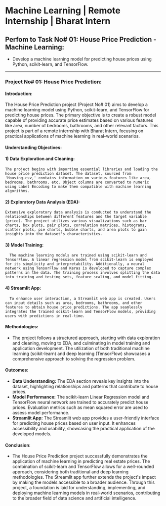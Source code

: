 # Machine Learning | Remote Internship | Bharat Intern

## Perfom to Task No# 01: House Price Prediction - Machine Learning:
  - Develop a machine learning model for predicting house prices using Python, scikit-learn, and TensorFlow.
    
---

### **Project No# 01: House Price Prediction:**

#### **Introduction:**
  The House Price Prediction project (Project No# 01) aims to develop a machine learning model using Python, scikit-learn, and TensorFlow for predicting house prices. The primary objective is to create a robust model capable of providing accurate price estimates based on various features like area, number of bedrooms, bathrooms, and other relevant factors. This project is part of a remote internship with Bharat Intern, focusing on practical applications of machine learning in real-world scenarios.

#### Understanding Objectives:

   #### 1) **Data Exploration and Cleaning:**
    The project begins with importing essential libraries and loading the house price prediction dataset. The dataset, sourced from 'Housing.csv,' contains information on various features like area, bedrooms, bathrooms, etc. Object columns are converted to numeric using Label Encoding to make them compatible with machine learning algorithms.

  #### 2) **Exploratory Data Analysis (EDA):**
    Extensive exploratory data analysis is conducted to understand the relationships between different features and the target variable (price). The project utilizes various visualizations such as bar charts, box plots, pair plots, correlation matrices, histograms, scatter plots, pie charts, bubble charts, and area plots to gain insights into the dataset's characteristics.

  #### 3) **Model Training:**
      The machine learning models are trained using scikit-learn and TensorFlow. A linear regression model from scikit-learn is employed for its simplicity and interpretability. Additionally, a neural network using TensorFlow and Keras is developed to capture complex patterns in the data. The training process involves splitting the data into training and testing sets, feature scaling, and model fitting.

  #### 4) **Streamlit App:**
      To enhance user interaction, a Streamlit web app is created. Users can input details such as area, bedrooms, bathrooms, and other features to obtain house price predictions. The app seamlessly integrates the trained scikit-learn and TensorFlow models, providing users with predictions in real-time.

#### **Methodologies:**
  - The project follows a structured approach, starting with data exploration and cleaning, moving to EDA, and culminating in model training and application development. The utilization of both traditional machine learning (scikit-learn) and deep learning (TensorFlow) showcases a comprehensive approach to solving the regression problem.

#### **Outcomes:**
  - **Data Understanding:** The EDA section reveals key insights into the dataset, highlighting relationships and patterns that contribute to house prices.
  - **Model Performance:** The scikit-learn Linear Regression model and TensorFlow neural network are trained to accurately predict house prices. Evaluation metrics such as mean squared error are used to assess model performance.
  - **Streamlit App:** The Streamlit web app provides a user-friendly interface for predicting house prices based on user input. It enhances accessibility and usability, showcasing the practical application of the developed models.

#### **Conclusion:**
  - The House Price Prediction project successfully demonstrates the application of machine learning in predicting real estate prices. The combination of scikit-learn and TensorFlow allows for a well-rounded approach, considering both traditional and deep learning methodologies. The Streamlit app further extends the project's impact by making the models accessible to a broader audience. Through this project, a foundation is laid for understanding, implementing, and deploying machine learning models in real-world scenarios, contributing to the broader field of data science and artificial intelligence.
